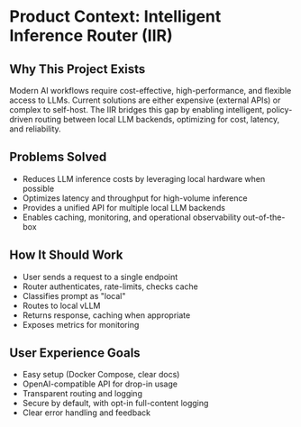 # Product Context: Intelligent Inference Router (IIR)

## Why This Project Exists
Modern AI workflows require cost-effective, high-performance, and flexible access to LLMs. Current solutions are either expensive (external APIs) or complex to self-host. The IIR bridges this gap by enabling intelligent, policy-driven routing between local LLM backends, optimizing for cost, latency, and reliability.

## Problems Solved
- Reduces LLM inference costs by leveraging local hardware when possible
- Optimizes latency and throughput for high-volume inference
- Provides a unified API for multiple local LLM backends
- Enables caching, monitoring, and operational observability out-of-the-box

## How It Should Work
- User sends a request to a single endpoint
- Router authenticates, rate-limits, checks cache
- Classifies prompt as "local"
- Routes to local vLLM
- Returns response, caching when appropriate
- Exposes metrics for monitoring

## User Experience Goals
- Easy setup (Docker Compose, clear docs)
- OpenAI-compatible API for drop-in usage
- Transparent routing and logging
- Secure by default, with opt-in full-content logging
- Clear error handling and feedback
